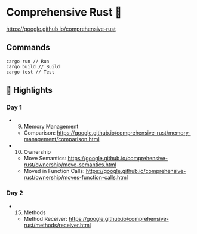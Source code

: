 # Comprehensive Rust 🦀

https://google.github.io/comprehensive-rust

## Commands

```shell
cargo run // Run
cargo build // Build
cargo test // Test
```

## 🔦 Highlights

### Day 1

- 9. Memory Management
  - Comparison: https://google.github.io/comprehensive-rust/memory-management/comparison.html
- 10. Ownership
  - Move Semantics: https://google.github.io/comprehensive-rust/ownership/move-semantics.html
  - Moved in Function Calls: https://google.github.io/comprehensive-rust/ownership/moves-function-calls.html

### Day 2

- 15. Methods
  - Method Receiver: https://google.github.io/comprehensive-rust/methods/receiver.html
